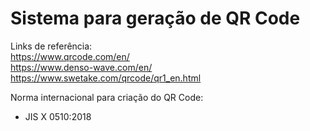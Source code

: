 # Sistema para geração de QR Code

Links de referência:
<br>https://www.qrcode.com/en/
<br>https://www.denso-wave.com/en/
<br>https://www.swetake.com/qrcode/qr1_en.html

Norma internacional para criação do QR Code:
* JIS X 0510:2018
